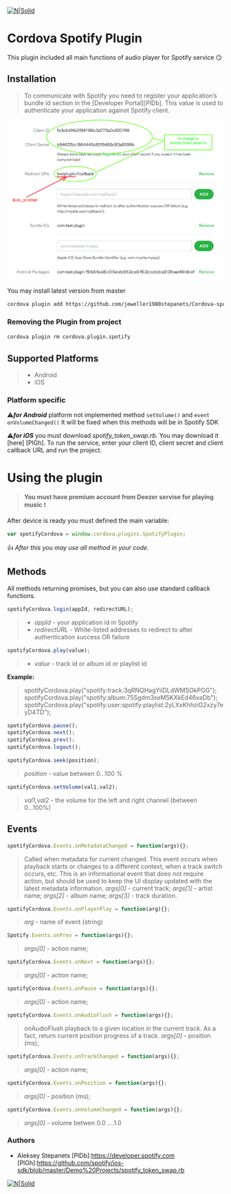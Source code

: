 [![N|Solid](http://procoders.tech/art/powered.png)](http://procoders.tech/)

# Cordova Spotify Plugin
This plugin included all main functions of audio player for Spotify service :smirk:

## Installation
> To communicate with Spotify you need to register your application’s bundle id section in the [Developer Portal][PlDb]. This value is used to authenticate your application against Spotify client.

![Image alt](https://github.com/jeweller1980stepanets/image/blob/master/1.png)

You may install latest version from master
```sh
cordova plugin add https://github.com/jeweller1980stepanets/Cordova-spotify-plugin-ios-android --variable URL_SCHEME="your custom url scheme"
```
### Removing the Plugin from project
```sh
cordova plugin rm cordova.plugin.spotify
```
## Supported Platforms
> - Android
> - iOS

### Platform specific
:warning:***for Android*** platform not implemented method `setVolume()` and `event onVolumeChanged()`
It will be fixed when this methods will be in Spotify SDK


:warning:***for iOS*** you must download *spotify_token_swap.rb*. You may download it [here] [PlGh].
To run the service, enter your client ID, client secret and client callback URL and run the project.

# Using the plugin
> **You must have premium account from Deezer servise for playing music** :exclamation:

After device is ready you must defined the main variable:
```javascript
var spotifyCordova = window.cordova.plugins.SpotifyPlugin;
```
:thumbsup: *After this you may use all method in your code.*

## Methods
All methods returning promises, but you can also use standard callback functions.

```javascript
spotifyCordova.login(appId, redirectURL);
```
> - *appId* - your application id in Spotify
> - *redirectURL* - White-listed addresses to redirect to after authentication success OR failure 

```javascript
spotifyCordova.play(value);
```
> - *value* - track id or album id or playlist id

**Example:**
> spotifyCordova.play("spotify:track:3qRNQHagYiiDLdWMSOkPGG");
> spotifyCordova.play("spotify:album:75Sgdm3seM5KXkEd46vaDb");
> spotifyCordova.play("spotify:user:spotify:playlist:2yLXxKhhziG2xzy7eyD4TD");


```javascript
spotifyCordova.pause();
spotifyCordova.next();
spotifyCordova.prev();
spotifyCordova.logout();
```
```javascript
spotifyCordova.seek(position);
```
> *position* - value between 0...100 %

```javascript
spotifyCordova.setVolume(val1,val2);
```
> *val1,val2* - the volume for the left and right channel (between 0...100%)


## Events
```javascript
spotifyCordova.Events.onMetadataChanged = function(args){};
```
>Called when metadata for current changed.
 This event occurs when playback starts or changes to a different context,
 when a track switch occurs, etc. This is an informational event that does
 not require action, but should be used to keep the UI display updated with
 the latest metadata information.
> *args[0]* - current track;
> *args[1]* - artist name;
> *args[2]* - album name;
> *args[3]* - track duration.

```javascript
spotifyCordova.Events.onPlayerPlay = function(arg){};
```
> *arg* - name of event (string)

```javascript
Spotify.Events.onPrev = function(args){};
```
> *args[0]*  - action name;

```javascript
spotifyCordova.Events.onNext = function(args){};
```
> *args[0]*  - action name;        
     
```javascript
spotifyCordova.Events.onPause = function(args){};
```
> *args[0]*  - action name;    
      
```javascript
spotifyCordova.Events.onAudioFlush = function(args){};
```
> onAudioFlush playback to a given location in the current track.
> As a fact, return current position progress of a track.
> *args[0]*  - position (ms); 
   
```javascript
spotifyCordova.Events.onTrackChanged = function(args){};
```
> *args[0]*  - action name;      
  
```javascript
spotifyCordova.Events.onPosition = function(args){};
```
> *args[0]*  - position (ms);      
      
```javascript
spotifyCordova.Events.onVolumeChanged = function(args){};
```
> *args[0]*  - volume betwen 0.0 ....1.0
    
### Authors
 - Aleksey Stepanets
[PlDb]:<https://developer.spotify.com>
[PlGh]:<https://github.com/spotify/ios-sdk/blob/master/Demo%20Projects/spotify_token_swap.rb>

[![N|Solid](http://procoders.tech/art/powered.png)](http://procoders.tech/)
